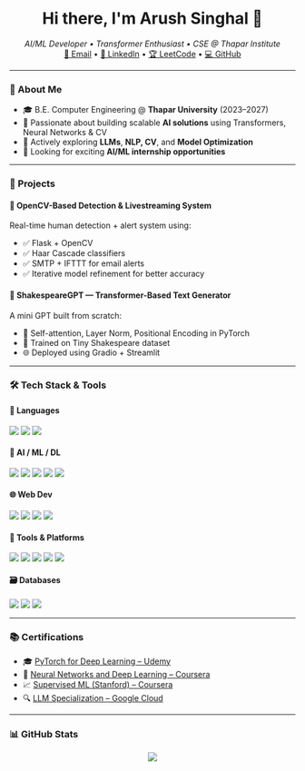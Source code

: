 <h1 align="center">Hi there, I'm Arush Singhal 👋</h1>

<p align="center">
  <i>AI/ML Developer • Transformer Enthusiast • CSE @ Thapar Institute</i><br/>
  <a href="mailto:arushsinghal98@gmail.com">📧 Email</a> • 
  <a href="https://linkedin.com/in/arush-singhal/">💼 LinkedIn</a> • 
  <a href="https://leetcode.com/u/arushsinghal98/">🏆 LeetCode</a> • 
  <a href="https://github.com/arushsinghal">💻 GitHub</a>
</p>

---

### 🧠 About Me

- 🎓 B.E. Computer Engineering @ **Thapar University** (2023–2027)
- 🤖 Passionate about building scalable **AI solutions** using Transformers, Neural Networks & CV
- 🚀 Actively exploring **LLMs**, **NLP, CV**, and **Model Optimization**
- 📡 Looking for exciting **AI/ML internship opportunities**

---

### 🚀 Projects

#### 📸 OpenCV-Based Detection & Livestreaming System
Real-time human detection + alert system using:
- ✅ Flask + OpenCV
- ✅ Haar Cascade classifiers
- ✅ SMTP + IFTTT for email alerts
- ✅ Iterative model refinement for better accuracy

#### 📝 ShakespeareGPT — Transformer-Based Text Generator
A mini GPT built from scratch:
- 🧠 Self-attention, Layer Norm, Positional Encoding in PyTorch
- 📝 Trained on Tiny Shakespeare dataset
- 🌐 Deployed using Gradio + Streamlit

---

### 🛠 Tech Stack & Tools

#### 🚀 Languages
<p>
  <img src="https://img.shields.io/badge/C++-00599C?style=flat&logo=c%2B%2B&logoColor=white" />
  <img src="https://img.shields.io/badge/Python-3776AB?style=flat&logo=python&logoColor=white" />
  <img src="https://img.shields.io/badge/C-00599C?style=flat&logo=c&logoColor=white" />
</p>

#### 🤖 AI / ML / DL
<p>
  <img src="https://img.shields.io/badge/PyTorch-EE4C2C?style=flat&logo=pytorch&logoColor=white" />
  <img src="https://img.shields.io/badge/TensorFlow-FF6F00?style=flat&logo=tensorflow&logoColor=white" />
  <img src="https://img.shields.io/badge/scikit--learn-F7931E?style=flat&logo=scikit-learn&logoColor=white" />
  <img src="https://img.shields.io/badge/OpenCV-5C3EE8?style=flat&logo=opencv&logoColor=white" />
  <img src="https://img.shields.io/badge/LangChain-000000?style=flat&logo=langchain&logoColor=white" />
</p>

#### 🌐 Web Dev
<p>
  <img src="https://img.shields.io/badge/Flask-000000?style=flat&logo=flask&logoColor=white" />
  <img src="https://img.shields.io/badge/Django-092E20?style=flat&logo=django&logoColor=white" />
  <img src="https://img.shields.io/badge/HTML5-E34F26?style=flat&logo=html5&logoColor=white" />
  <img src="https://img.shields.io/badge/CSS3-1572B6?style=flat&logo=css3&logoColor=white" />
</p>

#### 🧰 Tools & Platforms
<p>
  <img src="https://img.shields.io/badge/Git-F05032?style=flat&logo=git&logoColor=white" />
  <img src="https://img.shields.io/badge/GitHub-181717?style=flat&logo=github&logoColor=white" />
  <img src="https://img.shields.io/badge/VSCode-007ACC?style=flat&logo=visual-studio-code&logoColor=white" />
  <img src="https://img.shields.io/badge/Linux-FCC624?style=flat&logo=linux&logoColor=black" />
  <img src="https://img.shields.io/badge/Raspberry%20Pi-C51A4A?style=flat&logo=raspberry-pi&logoColor=white" />
</p>

#### 🗃️ Databases
<p>
  <img src="https://img.shields.io/badge/MySQL-4479A1?style=flat&logo=mysql&logoColor=white" />
  <img src="https://img.shields.io/badge/PostgreSQL-336791?style=flat&logo=postgresql&logoColor=white" />
  <img src="https://img.shields.io/badge/Oracle-F80000?style=flat&logo=oracle&logoColor=white" />
</p>

---

### 📚 Certifications

- 🎓 [PyTorch for Deep Learning – Udemy](https://www.udemy.com/certificate/UC-14237a11-554e-436a-9f0c-631402b1ac4a/)
- 🧠 [Neural Networks and Deep Learning – Coursera](https://www.coursera.org/account/accomplishments/verify/F592YERRE8ZQ)
- 📈 [Supervised ML (Stanford) – Coursera](https://www.coursera.org/account/accomplishments/verify/RJ8QNMI31F05)
- 🔍 [LLM Specialization – Google Cloud](https://www.coursera.org/account/accomplishments/specialization/VZTUX39MF6O4)

---

### 📊 GitHub Stats

<p align="center">
  <img src="https://github-readme-stats.vercel.app/api?username=arushsinghal&show_icons=true&theme=tokyonight" />
</p>

